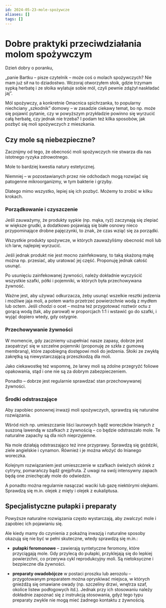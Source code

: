 ```yaml
---
id: 2024-05-23-mole-spożywcze
aliases: []
tags: []
---
```

# Dobre praktyki przeciwdziałania molom spożywczym

Dzień dobry o poranku,

„panie Bartku – pisze czytelnik – może coś o molach spożywczych? Nie mam już sił na to dziadostwo. Wczoraj otworzyłem słoik, gdzie trzymam sypką herbatę i ze słoika wylatuje sobie mól, czyli pewnie zdążył naskładać jaj”.

Mól spożywczy, a konkretnie Omacnica spichrzanka, to popularny niechciany „szkodnik” domowy – w zasadzie ciekawy temat, bo np. może się pojawić pytanie, czy w powyższym przykładzie powinno się wyrzucić całą herbatę, czy jednak nie trzeba? I podam też kilka sposobów, jak pozbyć się moli spożywczych z mieszkania.

## Czy mole są niebezpieczne?

Zacznijmy od tego, że obecność moli spożywczych nie stwarza dla nas istotnego ryzyka zdrowotnego.

Mole to bardziej kwestia natury estetycznej.

Niemniej – w pozostawianych przez nie odchodach mogą rozwijać się patogenne mikroorganizmy, w tym bakterie i grzyby.

Dlatego mimo wszystko, lepiej się ich pozbyć. Możemy to zrobić w kilku krokach.

### Porządkowanie i czyszczenie

Jeśli zauważymy, że produkty sypkie (np. mąka, ryż) zaczynają się zlepiać w większe grudki, a dodatkowo pojawiają się białe osnowy nieco przypominające drobne pajęczynki, to znak, że czas wziąć się za porządki.

Wszystkie produkty spożywcze, w których zauważyliśmy obecność moli lub ich larw, najlepiej wyrzucić.

Jeśli jednak produkt nie jest mocno zainfekowany, to taką skażoną mąkę można np. przesiać, aby uratować jej część. Proponuję jednak całość usunąć.

Po usunięciu zainfekowanej żywności, należy dokładnie wyczyścić wszystkie szafki, półki i pojemniki, w których była przechowywana żywność.

Ważne jest, aby używać odkurzacza, żeby usunąć wszelkie resztki jedzenia i możliwe jaja moli, a potem warto przetrzeć powierzchnie wodą z mydłem lub octem. Jeśli chodzi o ocet – można też przygotować roztwór octu z gorącą wodą (tak, aby parował) w proporcjach 1:1 i wstawić go do szafki, i wyjąć dopiero wtedy, gdy ostygnie.

### Przechowywanie żywności

W momencie, gdy zaczniemy uzupełniać nasze zapasy, dobrze jest zaopatrzyć się w szczelne pojemniki (proponuję ze szkła z gumową membraną), które zapobiegną dostępowi moli do jedzenia. Słoiki ze zwykłą zakrętką są niewystarczającą przeszkodzą dla moli.

Jako ciekawostkę też wspomnę, że larwy moli są zdolne przegryźć foliowe opakowania, stąd i one nie są za dobrym zabezpieczeniem.

Ponadto – dobrze jest regularnie sprawdzać stan przechowywanej żywności.

### Środki odstraszające

Aby zapobiec ponownej inwazji moli spożywczych, sprawdzą się naturalne rozwiązania.

Wśród nich np. umieszczanie liści laurowych bądź woreczków lnianych z suszoną lawendą w szafkach z żywnością – co będzie odstraszało mole. Te naturalne zapachy są dla nich nieprzyjemne.

Na mole działają odstraszająco też inne przyprawy. Sprawdzą się goździki, ziele angielskie i cynamon. Również i je można włożyć do lnianego woreczka.

Kolejnym rozwiązaniem jest umieszczenie w szafkach świeżych skórek z cytryny, pomarańczy bądź grejpfruta. Z uwagi na swój intensywny zapach będą one zniechęcały mole do odwiedzin.

A ponadto można regularnie nasączać waciki lub gazę niektórymi olejkami. Sprawdzą się m.in. olejek z mięty i olejek z eukaliptusa.

## Specjalistyczne pułapki i preparaty

Powyższe naturalne rozwiązania często wystarczają, aby zwalczyć mole i zapobiec ich pojawianiu się.

Ale kiedy mamy do czynienia z pokaźną inwazją i naturalne sposoby okazują się nie być w pełni skuteczne, wtedy sprawdzą się m.in.:

- **pułapki feromonowe** – zawierają syntetyczne feromony, które przyciągają mole. Gdy przylecą do pułapki, przyklejają się do lepkiej powierzchni, co przerywa cykl reprodukcyjny moli. Są nietoksyczne i bezpieczne dla żywności.

- **preparaty owadobójcze** w postaci proszku lub aerozolu – przygotowanym
preparatem można opryskiwać miejsca, w których gnieżdżą się omawiane owady (np. szczeliny drzwi, wnętrza szaf, okolice listew podłogowych itd.). Jednak przy ich stosowaniu należy dokładnie zapoznać się z instrukcją stosowania, gdyż
tego typu preparaty zwykle nie mogą mieć żadnego kontaktu z żywnością.
